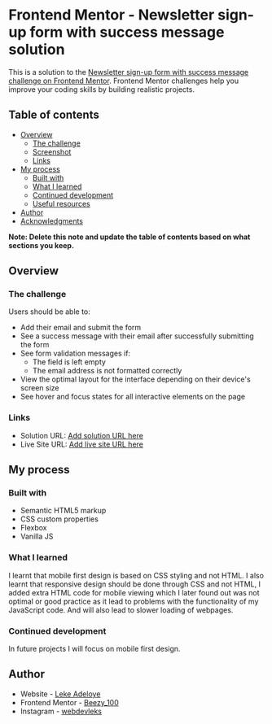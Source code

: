 # Frontend Mentor - Newsletter sign-up form with success message solution

This is a solution to the [Newsletter sign-up form with success message challenge on Frontend Mentor](https://www.frontendmentor.io/challenges/newsletter-signup-form-with-success-message-3FC1AZbNrv). Frontend Mentor challenges help you improve your coding skills by building realistic projects. 

## Table of contents

- [Overview](#overview)
  - [The challenge](#the-challenge)
  - [Screenshot](#screenshot)
  - [Links](#links)
- [My process](#my-process)
  - [Built with](#built-with)
  - [What I learned](#what-i-learned)
  - [Continued development](#continued-development)
  - [Useful resources](#useful-resources)
- [Author](#author)
- [Acknowledgments](#acknowledgments)

**Note: Delete this note and update the table of contents based on what sections you keep.**

## Overview

### The challenge

Users should be able to:

- Add their email and submit the form
- See a success message with their email after successfully submitting the form
- See form validation messages if:
  - The field is left empty
  - The email address is not formatted correctly
- View the optimal layout for the interface depending on their device's screen size
- See hover and focus states for all interactive elements on the page



### Links

- Solution URL: [Add solution URL here](https://github.com/Lekeadeloye/newsletter.git)
- Live Site URL: [Add live site URL here]( https://lekeadeloye.github.io/newsletter/)

## My process

### Built with

- Semantic HTML5 markup
- CSS custom properties
- Flexbox
- Vanilla JS

### What I learned

I learnt that mobile first design is based on CSS styling and not HTML.
I also learnt that responsive design should be done through CSS and not HTML, I added extra HTML code for mobile viewing which I later found out was not optimal or good practice as it lead to problems with the functionality of my JavaScript code. And will also lead to slower loading of webpages.

### Continued development

In future projects I will focus on mobile first design. 

## Author

- Website - [Leke Adeloye](https://github.com/Lekeadeloye)
- Frontend Mentor - [Beezy_100](https://www.frontendmentor.io/profile/Beezy100)
- Instagram - [webdevleks](https://www.instagram.com/webdevleks/)

